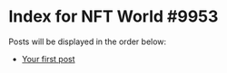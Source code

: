 # Index for NFT World #9953
Posts will be displayed in the order below:

- [Your first post](./001-first.md)

